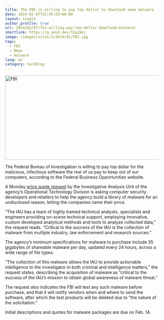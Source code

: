 ```yaml
---
title: The FBI is willing to pay top dollar to download some malware
date: 2014-02-07T22:45:03+00:00
layout: single
author_profile: true
url: 2014/02/07/fbi-willing-pay-top-dollar-download-malware/
shortlink: https://g.omid.dev/1SaiWsj
image: /images/sites/3/2014/02/FBI.jpg
tags:
  - FBI
  - News
  - malware
lang: en
category: techblog
---
```

[<img class="alignnone size-full wp-image-6704" alt="FBI" src="/images/2014/02/FBI.jpg" width="640" height="275" srcset="/images/sites/3/2014/02/FBI.jpg 640w, /images/sites/3/2014/02/FBI-300x128.jpg 300w" sizes="(max-width: 640px) 100vw, 640px" />](/images/2014/02/FBI.jpg)

The Federal Bureau of Investigation is willing to pay top dollar for the malicious, infectious software the rest of us pay to keep out of our computers, according to the Federal Business Opportunities website.

A Monday <a href="https://www.fbo.gov/index?s=opportunity&mode=form&id=5b4b8745e39bae3510f0ed820a08c8e2&tab=core&_cview=0" target="_blank">price quote request</a> by the Investigative Analysis Unit of the agency’s Operational Technology Division is asking computer security developers and retailers to help the agency build a library of malware for an undisclosed reason, letting the companies name their price.

“The IAU has a team of highly trained technical analysts, specialists and engineers providing on-scene technical support, employing innovative, custom developed analytical methods and tools to analyze collected data,” the request reads. “Critical to the success of the IAU is the collection of malware from multiple industry, law enforcement and research sources.”

The agency’s minimum specifications for malware to purchase include 35 gigabytes of shareable malware per day, updated every 24 hours, across a wide range of file types.

“The collection of this malware allows the IAU to provide actionable intelligence to the investigator in both criminal and intelligence matters,” the request states, describing the acquisition of malware as ”critical to the success of the IAU’s mission to obtain global awareness of malware threat.”

The request also indicates the FBI will test any such malware before purchase, and that it will notify vendors when and where to send the software, after which the test products will be deleted due to “the nature of the solicitation.”

Initial descriptions and quotes for malware packages are due on Feb. 14.